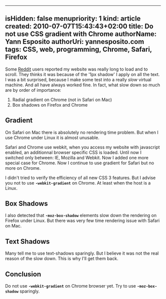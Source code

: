 -----
isHidden:       false
menupriority:   1
kind:           article
created:     2010-07-07T15:43:43+02:00
title: Do not use CSS gradient with Chrome
authorName: Yann Esposito
authorUri: yannesposito.com
tags: CSS, web, programming, Chrome, Safari, Firefox
-----

Some [Reddit](http://reddit.com) users reported my website was really long to load and to scroll.
They thinks it was because of the '1px shadow' I apply on all the text.
I was a bit surprised, because I make some test into a really *slow* virtual machine. And all have always worked fine. In fact, what slow down so much are by order of importance:

1. Radial gradient on Chrome (not in Safari on Mac)
2. Box shadows on Firefox and Chrome

## Gradient

On Safari on Mac there is absolutely no rendering time problem. But when I use Chrome under Linux it is almost unusable.

Safari and Chrome use webkit, when you access my website with javascript enabled, an additionnal browser specific CSS is loaded. Until now I switched only between: IE, Mozilla and Webkit. Now I added one more special case for Chrome. Now I continue to use gradient for Safari but no more on Chrome.

I didn't tried to verify the efficiency of all new CSS 3 features. But I advise you not to use **`-webkit-gradient`** on Chrome. At least when the host is a Linux.

## Box Shadows

I also detected that **`-moz-box-shadow`** elements slow down the rendering on Firefox under Linux. But there was very few time rendering issue with Safari on Mac.

## Text Shadows

Many tell me to use text-shadows sparingly. But I believe it was not the real reason of the slow down. This is why I'll get them back.

## Conclusion

Do not use **`-webkit-gradient`** on Chrome browser yet.
Try to use **`-moz-box-shadow`** sparingly.

